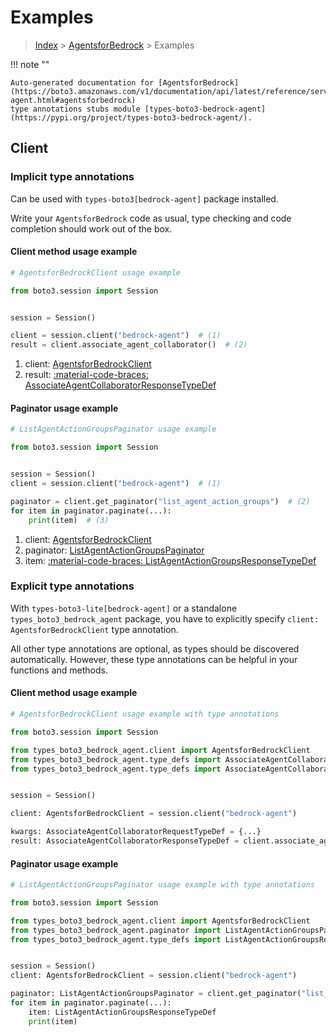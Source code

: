 # Examples

> [Index](../README.md) > [AgentsforBedrock](./README.md) > Examples

!!! note ""

    Auto-generated documentation for [AgentsforBedrock](https://boto3.amazonaws.com/v1/documentation/api/latest/reference/services/bedrock-agent.html#agentsforbedrock)
    type annotations stubs module [types-boto3-bedrock-agent](https://pypi.org/project/types-boto3-bedrock-agent/).

## Client

### Implicit type annotations

Can be used with `types-boto3[bedrock-agent]` package installed.

Write your `AgentsforBedrock` code as usual,
type checking and code completion should work out of the box.


#### Client method usage example

```python
# AgentsforBedrockClient usage example

from boto3.session import Session


session = Session()

client = session.client("bedrock-agent")  # (1)
result = client.associate_agent_collaborator()  # (2)
```

1. client: [AgentsforBedrockClient](./client.md)
2. result: [:material-code-braces: AssociateAgentCollaboratorResponseTypeDef](./type_defs.md#associateagentcollaboratorresponsetypedef)



#### Paginator usage example

```python
# ListAgentActionGroupsPaginator usage example

from boto3.session import Session


session = Session()
client = session.client("bedrock-agent")  # (1)

paginator = client.get_paginator("list_agent_action_groups")  # (2)
for item in paginator.paginate(...):
    print(item)  # (3)
```

1. client: [AgentsforBedrockClient](./client.md)
2. paginator: [ListAgentActionGroupsPaginator](./paginators.md#listagentactiongroupspaginator)
3. item: [:material-code-braces: ListAgentActionGroupsResponseTypeDef](./type_defs.md#listagentactiongroupsresponsetypedef)




### Explicit type annotations

With `types-boto3-lite[bedrock-agent]`
or a standalone `types_boto3_bedrock_agent` package, you have to explicitly specify `client: AgentsforBedrockClient` type annotation.

All other type annotations are optional, as types should be discovered automatically.
However, these type annotations can be helpful in your functions and methods.


#### Client method usage example

```python
# AgentsforBedrockClient usage example with type annotations

from boto3.session import Session

from types_boto3_bedrock_agent.client import AgentsforBedrockClient
from types_boto3_bedrock_agent.type_defs import AssociateAgentCollaboratorResponseTypeDef
from types_boto3_bedrock_agent.type_defs import AssociateAgentCollaboratorRequestTypeDef


session = Session()

client: AgentsforBedrockClient = session.client("bedrock-agent")

kwargs: AssociateAgentCollaboratorRequestTypeDef = {...}
result: AssociateAgentCollaboratorResponseTypeDef = client.associate_agent_collaborator(**kwargs)
```



#### Paginator usage example

```python
# ListAgentActionGroupsPaginator usage example with type annotations

from boto3.session import Session

from types_boto3_bedrock_agent.client import AgentsforBedrockClient
from types_boto3_bedrock_agent.paginator import ListAgentActionGroupsPaginator
from types_boto3_bedrock_agent.type_defs import ListAgentActionGroupsResponseTypeDef


session = Session()
client: AgentsforBedrockClient = session.client("bedrock-agent")

paginator: ListAgentActionGroupsPaginator = client.get_paginator("list_agent_action_groups")
for item in paginator.paginate(...):
    item: ListAgentActionGroupsResponseTypeDef
    print(item)
```




